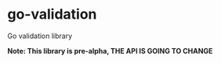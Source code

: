 # go-validation
Go validation library

**Note: This library is pre-alpha, THE API IS GOING TO CHANGE**
